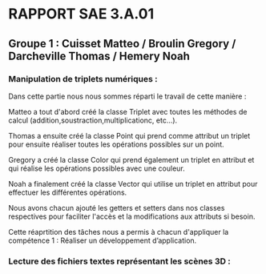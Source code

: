 # RAPPORT SAE 3.A.01

## Groupe 1 : Cuisset Matteo / Broulin Gregory / Darcheville Thomas / Hemery Noah


### Manipulation de triplets numériques : 

Dans cette partie nous nous sommes réparti le travail de cette manière : 

Matteo a tout d'abord créé la classe Triplet avec toutes les méthodes de calcul (addition,soustraction,multiplicationc, etc...).

Thomas a ensuite créé la classe Point qui prend comme attribut un triplet pour ensuite réaliser toutes les opérations possibles sur un point.

Gregory a créé la classe Color qui prend également un triplet en attribut et qui réalise les opérations possibles avec une couleur.

Noah a finalement créé la classe Vector qui utilise un triplet en attribut pour effectuer les différentes opérations.

Nous avons chacun ajouté les getters et setters dans nos classes respectives pour faciliter l'accès et la modifications aux attributs si besoin.

Cette réaprtition des tâches nous a permis à chacun d'appliquer la compétence 1 : Réaliser un développement d’application. 


### Lecture des fichiers textes représentant les scènes 3D :







